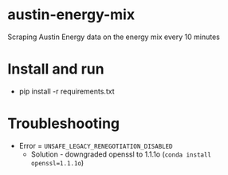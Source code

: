 # austin-energy-mix
Scraping Austin Energy data on the energy mix every 10 minutes


# Install and run
- pip install -r requirements.txt


# Troubleshooting

* Error = `UNSAFE_LEGACY_RENEGOTIATION_DISABLED`
  - Solution - downgraded openssl to 1.1.1o (`conda install openssl=1.1.1o`)